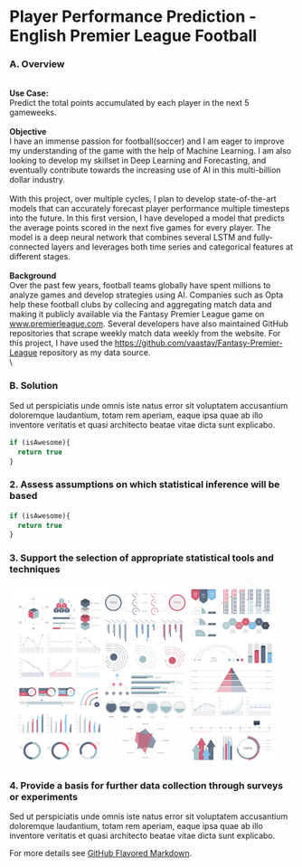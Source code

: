# Player Performance Prediction - English Premier League Football


### A. Overview
\
**Use Case:**\
Predict the total points accumulated by each player in the next 5 gameweeks.\
\
**Objective** \
I have an immense passion for football(soccer) and I am eager to improve my understanding of the game with the help of Machine Learning. I am also looking to develop my skillset in Deep Learning and Forecasting, and eventually contribute towards the increasing use of AI in this multi-billion dollar industry.\
\
With this project, over multiple cycles, I plan to develop state-of-the-art models that can accurately forecast player performance multiple timesteps into the future. In this first version, I have developed a model that predicts the average points scored in the next five games for every player. The model is a deep neural network that combines several LSTM and fully-connected layers and leverages both time series and categorical features at different stages.\
\
**Background** \
Over the past few years, football teams globally have spent millions to analyze games and develop strategies using AI. Companies such as Opta help these football clubs by collecing and aggregating match data and making it publicly available via the Fantasy Premier League game on www.premierleague.com. Several developers have also maintained GitHub repositories that scrape weekly match data weekly from the website. For this project, I have used the https://github.com/vaastav/Fantasy-Premier-League repository as my data source.\
\

### B. Solution

Sed ut perspiciatis unde omnis iste natus error sit voluptatem accusantium doloremque laudantium, totam rem aperiam, eaque ipsa quae ab illo inventore veritatis et quasi architecto beatae vitae dicta sunt explicabo. 

```javascript
if (isAwesome){
  return true
}
```

### 2. Assess assumptions on which statistical inference will be based

```javascript
if (isAwesome){
  return true
}
```

### 3. Support the selection of appropriate statistical tools and techniques

<img src="images/dummy_thumbnail.jpg?raw=true"/>

### 4. Provide a basis for further data collection through surveys or experiments

Sed ut perspiciatis unde omnis iste natus error sit voluptatem accusantium doloremque laudantium, totam rem aperiam, eaque ipsa quae ab illo inventore veritatis et quasi architecto beatae vitae dicta sunt explicabo. 

For more details see [GitHub Flavored Markdown](https://guides.github.com/features/mastering-markdown/).
